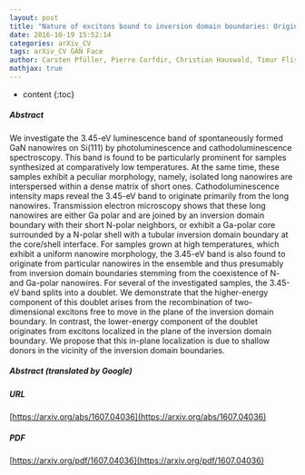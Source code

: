 ```yaml
---
layout: post
title: "Nature of excitons bound to inversion domain boundaries: Origin of the 3.45-eV luminescence lines in spontaneously formed GaN nanowires on Si"
date: 2016-10-19 15:52:14
categories: arXiv_CV
tags: arXiv_CV GAN Face
author: Carsten Pfüller, Pierre Corfdir, Christian Hauswald, Timur Flissikowski, Xiang Kong, Johannes K. Zettler, Sergio Fernández-Garrido, Pınar Doğan, Holger T. Grahn, Achim Trampert, Lutz Geelhaar, Oliver Brandt
mathjax: true
---
```


* content
{:toc}

##### Abstract
We investigate the 3.45-eV luminescence band of spontaneously formed GaN nanowires on Si(111) by photoluminescence and cathodoluminescence spectroscopy. This band is found to be particularly prominent for samples synthesized at comparatively low temperatures. At the same time, these samples exhibit a peculiar morphology, namely, isolated long nanowires are interspersed within a dense matrix of short ones. Cathodoluminescence intensity maps reveal the 3.45-eV band to originate primarily from the long nanowires. Transmission electron microscopy shows that these long nanowires are either Ga polar and are joined by an inversion domain boundary with their short N-polar neighbors, or exhibit a Ga-polar core surrounded by a N-polar shell with a tubular inversion domain boundary at the core/shell interface. For samples grown at high temperatures, which exhibit a uniform nanowire morphology, the 3.45-eV band is also found to originate from particular nanowires in the ensemble and thus presumably from inversion domain boundaries stemming from the coexistence of N- and Ga-polar nanowires. For several of the investigated samples, the 3.45-eV band splits into a doublet. We demonstrate that the higher-energy component of this doublet arises from the recombination of two-dimensional excitons free to move in the plane of the inversion domain boundary. In contrast, the lower-energy component of the doublet originates from excitons localized in the plane of the inversion domain boundary. We propose that this in-plane localization is due to shallow donors in the vicinity of the inversion domain boundaries.

##### Abstract (translated by Google)


##### URL
[https://arxiv.org/abs/1607.04036](https://arxiv.org/abs/1607.04036)

##### PDF
[https://arxiv.org/pdf/1607.04036](https://arxiv.org/pdf/1607.04036)

